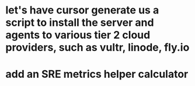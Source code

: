 # let's have cursor generate us a script to install the server and agents to various tier 2 cloud providers, such as vultr, linode, fly.io


# add an SRE metrics helper calculator